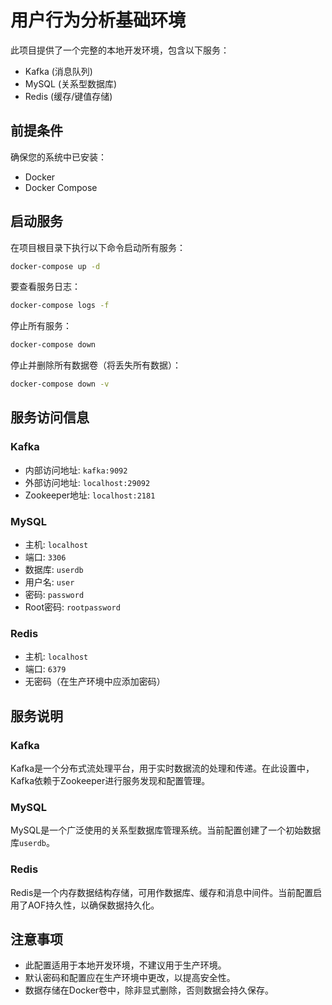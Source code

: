 # 用户行为分析基础环境

此项目提供了一个完整的本地开发环境，包含以下服务：
- Kafka (消息队列)
- MySQL (关系型数据库)
- Redis (缓存/键值存储)

## 前提条件

确保您的系统中已安装：
- Docker
- Docker Compose

## 启动服务

在项目根目录下执行以下命令启动所有服务：

```bash
docker-compose up -d
```

要查看服务日志：

```bash
docker-compose logs -f
```

停止所有服务：

```bash
docker-compose down
```

停止并删除所有数据卷（将丢失所有数据）：

```bash
docker-compose down -v
```

## 服务访问信息

### Kafka
- 内部访问地址: `kafka:9092`
- 外部访问地址: `localhost:29092`
- Zookeeper地址: `localhost:2181`

### MySQL
- 主机: `localhost`
- 端口: `3306`
- 数据库: `userdb`
- 用户名: `user`
- 密码: `password`
- Root密码: `rootpassword`

### Redis
- 主机: `localhost`
- 端口: `6379`
- 无密码（在生产环境中应添加密码）

## 服务说明

### Kafka
Kafka是一个分布式流处理平台，用于实时数据流的处理和传递。在此设置中，Kafka依赖于Zookeeper进行服务发现和配置管理。

### MySQL
MySQL是一个广泛使用的关系型数据库管理系统。当前配置创建了一个初始数据库`userdb`。

### Redis
Redis是一个内存数据结构存储，可用作数据库、缓存和消息中间件。当前配置启用了AOF持久性，以确保数据持久化。

## 注意事项

- 此配置适用于本地开发环境，不建议用于生产环境。
- 默认密码和配置应在生产环境中更改，以提高安全性。
- 数据存储在Docker卷中，除非显式删除，否则数据会持久保存。 